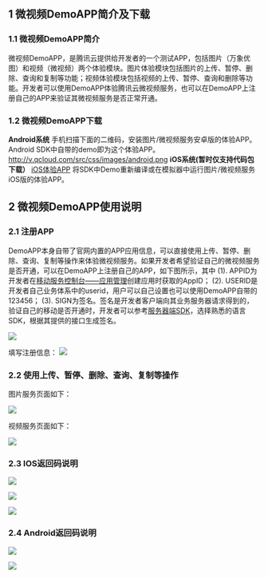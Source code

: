 ## 1	微视频DemoAPP简介及下载
### 1.1 微视频DemoAPP简介
微视频DemoAPP，是腾讯云提供给开发者的一个测试APP，包括图片（万象优图）和视频（微视频）两个体验模块。图片体验模块包括图片的上传、暂停、删除、查询和复制等功能；视频体验模块包括视频的上传、暂停、查询和删除等功能。开发者可以使用DemoAPP体验腾讯云微视频服务，也可以在DemoAPP上注册自己的APP来验证其微视频服务是否正常开通。 

### 1.2 微视频DemoAPP下载
**Android系统**
手机扫描下面的二维码，安装图片/微视频服务安卓版的体验APP。Android SDK中自带的demo即为这个体验APP。
http://v.qcloud.com/src/css/images/android.png
**iOS系统(暂时仅支持代码包下载）**
[iOS体验APP](http://qzonestyle.gtimg.cn/qzone/vas/opensns/res/doc/QCloudDemo-ios-v1.1.0.zip) 
将SDK中Demo重新编译或在模拟器中运行图片/微视频服务iOS版的体验APP。


## 2	微视频DemoAPP使用说明
### 2.1	注册APP
DemoAPP本身自带了官网内置的APP应用信息，可以直接使用上传、暂停、删除、查询、复制等操作来体验微视频服务。如果开发者希望验证自己的微视频服务是否开通，可以在DemoAPP上注册自己的APP，如下图所示，其中
(1). APPID为开发者在[移动服务控制台——应用管理](http://app.qcloud.com/)创建应用时获取的AppID；
(2). USERID是开发者自己业务体系中的userid，用户可以自己设置也可以使用DemoAPP自带的123456；
(3). SIGN为签名。签名是开发者客户端向其业务服务器请求得到的，验证自己的移动是否开通时，开发者可以参考[服务器端SDK](http://www.qcloud.com/doc/product/314/SDK%E4%B8%8B%E8%BD%BD)，选择熟悉的语言SDK，根据其提供的接口生成签名。

![](http://qzonestyle.gtimg.cn/qzone/vas/opensns/res/img/demo-1.jpg)

填写注册信息：
![](http://qzonestyle.gtimg.cn/qzone/vas/opensns/res/img/demo-2.jpg)

### 2.2	使用上传、暂停、删除、查询、复制等操作
图片服务页面如下：

![](http://qzonestyle.gtimg.cn/qzone/vas/opensns/res/img/demo-3.jpg)

视频服务页面如下：

![](http://qzonestyle.gtimg.cn/qzone/vas/opensns/res/img/demo-4.jpg)

### 2.3	IOS返回码说明
![](http://qzonestyle.gtimg.cn/qzone/vas/opensns/res/img/demo-5.jpg)

![](http://qzonestyle.gtimg.cn/qzone/vas/opensns/res/img/demo-6.jpg)

![](http://qzonestyle.gtimg.cn/qzone/vas/opensns/res/img/demo-7.jpg)

### 2.4	Android返回码说明
![](http://qzonestyle.gtimg.cn/qzone/vas/opensns/res/img/demo-8.jpg)

![](http://qzonestyle.gtimg.cn/qzone/vas/opensns/res/img/demo-9.jpg)